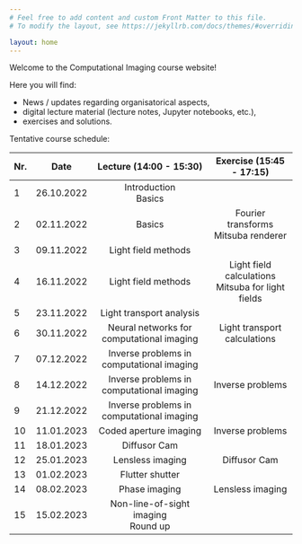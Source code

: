 ```yaml
---
# Feel free to add content and custom Front Matter to this file.
# To modify the layout, see https://jekyllrb.com/docs/themes/#overriding-theme-defaults

layout: home
---
```


Welcome to the Computational Imaging course website!

Here you will find:

* News / updates regarding organisatorical aspects,
* digital lecture material (lecture notes, Jupyter notebooks, etc.),
* exercises and solutions.

Tentative course schedule:

| Nr. |    Date    |          Lecture (14:00 - 15:30)          |                Exercise (15:45 - 17:15)               |
|-----|:----------:|:-----------------------------------------:|:-----------------------------------------------------:|
| 1   | 26.10.2022 |          Introduction<br> Basics          |                                                       |
| 2   | 02.11.2022 |                   Basics                  |        Fourier transforms<br> Mitsuba renderer        |
| 3   | 09.11.2022 |            Light field methods            |                                                       |
| 4   | 16.11.2022 |            Light field methods            | Light field calculations<br> Mitsuba for light fields |
| 5   | 23.11.2022 |          Light transport analysis         |                                                       |
| 6   | 30.11.2022 | Neural networks for computational imaging |              Light transport calculations             |
| 7   | 07.12.2022 | Inverse problems in computational imaging |                                                       |
| 8   | 14.12.2022 | Inverse problems in computational imaging |                    Inverse problems                   |
| 9   | 21.12.2022 | Inverse problems in computational imaging |                                                       |
| 10  | 11.01.2023 |           Coded aperture imaging          |                    Inverse problems                   |
| 11  | 18.01.2023 |                Diffusor Cam               |                                                       |
| 12  | 25.01.2023 |              Lensless imaging             |                      Diffusor Cam                     |
| 13  | 01.02.2023 |              Flutter shutter              |                                                       |
| 14  | 08.02.2023 |               Phase imaging               |                    Lensless imaging                   |
| 15  | 15.02.2023 |   Non-line-of-sight imaging<br> Round up  |                                                       |